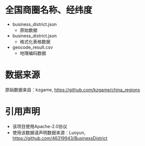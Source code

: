 # 全国商圈名称、经纬度
- business_district.json
    - 原始数据
- business_district.json
    - 格式化表格数据
- geocode_result.csv
    - 地理编码数据

# 数据来源
原始数据来自：kzgame, https://github.com/kzgame/china_regions

# 引用声明
- 该项目使用Apache-2.0协议
- 使用该数据请声明数据来源：Luoyun, https://github.com/46319943/BusinessDistrict
